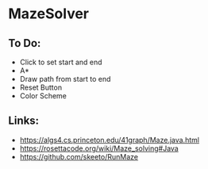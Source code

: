 # MazeSolver

## To Do:
* Click to set start and end
* A*
* Draw path from start to end
* Reset Button
* Color Scheme

## Links:
* https://algs4.cs.princeton.edu/41graph/Maze.java.html
* https://rosettacode.org/wiki/Maze_solving#Java
* https://github.com/skeeto/RunMaze
